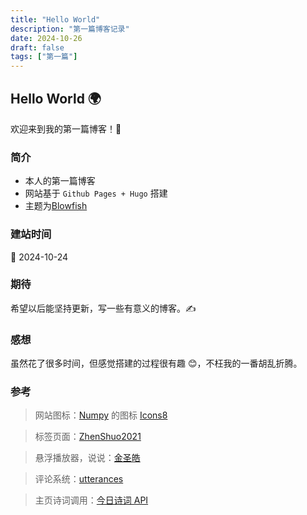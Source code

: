 ```yaml
---
title: "Hello World"
description: "第一篇博客记录"
date: 2024-10-26
draft: false
tags: ["第一篇"]
---
```


## Hello World 🌍

欢迎来到我的第一篇博客！🎉

### 简介
* 本人的第一篇博客
* 网站基于 `Github Pages + Hugo` 搭建
* 主题为[Blowfish](https://blowfish.page/)

### 建站时间
📅 2024-10-24

### 期待
希望以后能坚持更新，写一些有意义的博客。✍️

### 感想
虽然花了很多时间，但感觉搭建的过程很有趣 😊，不枉我的一番胡乱折腾。

### 参考
> 网站图标：<a target="_blank" href="https://icons8.com/icon/aR9CXyMagKIS/numpy">Numpy</a> 的图标 <a target="_blank" href="https://icons8.com">Icons8</a>

> 标签页面：[ZhenShuo2021](https://www.zsl0621.cc/tags/)

> 悬浮播放器，说说：[金圣皓](https://www.karlukle.site/blogs/site-build/)

> 评论系统：[utterances](https://utteranc.es/)

> 主页诗词调用：[今日诗词 API](https://www.jinrishici.com/)

